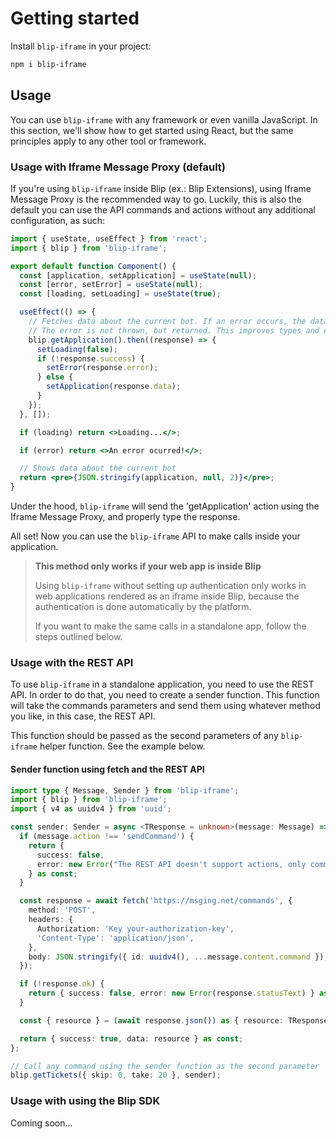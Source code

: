 # Getting started

Install `blip-iframe` in your project:

```bash
npm i blip-iframe
```

## Usage

You can use `blip-iframe` with any framework or even vanilla JavaScript.
In this section, we'll show how to get started using React, but the same principles
apply to any other tool or framework.

### Usage with Iframe Message Proxy (default)

If you're using `blip-iframe` inside Blip (ex.: Blip Extensions),
using Iframe Message Proxy is the recommended way to go. Luckily, this is
also the default you can use the API commands and actions without any additional configuration,
as such:

```jsx
import { useState, useEffect } from 'react';
import { blip } from 'blip-iframe';

export default function Component() {
  const [application, setApplication] = useState(null);
  const [error, setError] = useState(null);
  const [loading, setLoading] = useState(true);

  useEffect(() => {
    // Fetches data about the current bot. If an error occurs, the data will be null.
    // The error is not thrown, but returned. This improves types and error awareness.
    blip.getApplication().then((response) => {
      setLoading(false);
      if (!response.success) {
        setError(response.error);
      } else {
        setApplication(response.data);
      }
    });
  }, []);

  if (loading) return <>Loading...</>;

  if (error) return <>An error ocurred!</>;

  // Shows data about the current bot
  return <pre>{JSON.stringify(application, null, 2)}</pre>;
}
```

Under the hood, `blip-iframe` will send the 'getApplication' action
using the Iframe Message Proxy, and properly type the response.

All set! Now you can use the `blip-iframe` API to make calls inside your application.

> **This method only works if your web app is inside Blip**
>
> Using `blip-iframe` without setting up authentication only works
> in web applications rendered as an iframe inside Blip, because the
> authentication is done automatically by the platform.
>
> If you want to make the same calls in a standalone app,
> follow the steps outlined below.

### Usage with the REST API

To use `blip-iframe` in a standalone application, you need to use the REST API.
In order to do that, you need to create a sender function. This function will
take the commands parameters and send them using whatever method you like, in
this case, the REST API.

This function should be passed as the second parameters of any `blip-iframe`
helper function. See the example below.

#### Sender function using fetch and the REST API

```ts
import type { Message, Sender } from 'blip-iframe';
import { blip } from 'blip-iframe';
import { v4 as uuidv4 } from 'uuid';

const sender: Sender = async <TResponse = unknown>(message: Message) => {
  if (message.action !== 'sendCommand') {
    return {
      success: false,
      error: new Error("The REST API doesn't support actions, only commands"),
    } as const;
  }

  const response = await fetch('https://msging.net/commands', {
    method: 'POST',
    headers: {
      Authorization: 'Key your-authorization-key',
      'Content-Type': 'application/json',
    },
    body: JSON.stringify({ id: uuidv4(), ...message.content.command }),
  });

  if (!response.ok) {
    return { success: false, error: new Error(response.statusText) } as const;
  }

  const { resource } = (await response.json()) as { resource: TResponse };

  return { success: true, data: resource } as const;
};

// Call any command using the sender function as the second parameter
blip.getTickets({ skip: 0, take: 20 }, sender);
```

### Usage with using the Blip SDK

Coming soon...
